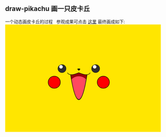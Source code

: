 ## draw-pikachu 画一只皮卡丘
一个动态画皮卡丘的过程  
参观成果可点击 [这里](https://mrzwh.github.io/draw-pikachu/)
最终画成如下:
![](https://github.com/MrZWH/draw-pikachu/blob/master/result.PNG)
